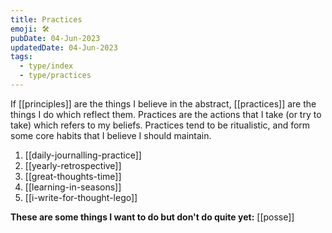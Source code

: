 ```yaml
---
title: Practices
emoji: 🛠
pubDate: 04-Jun-2023
updatedDate: 04-Jun-2023
tags:
  - type/index
  - type/practices
---
```


If [[principles]] are the things I believe in the abstract, [[practices]] are the things I do which reflect them. Practices are the actions that I take (or try to take) which refers to my beliefs. Practices tend to be ritualistic, and form some core habits that I believe I should maintain.

1. [[daily-journalling-practice]]
2. [[yearly-retrospective]]
3. [[great-thoughts-time]]
4. [[learning-in-seasons]]
5. [[i-write-for-thought-lego]]

**These are some things I want to do but don't do quite yet:**
[[posse]]